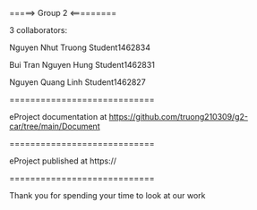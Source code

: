 =====> Group 2 <=========

3 collaborators:

Nguyen Nhut Truong         Student1462834 

Bui Tran Nguyen Hung       Student1462831

Nguyen Quang Linh          Student1462827

============================

eProject documentation at https://github.com/truong210309/g2-car/tree/main/Document

============================

eProject published at https://

============================

Thank you for spending your time to look at our work

